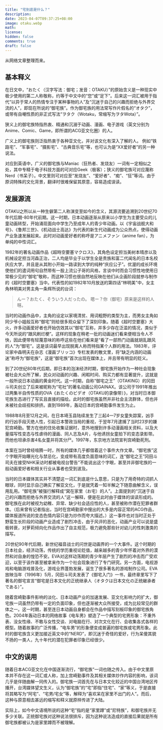 ```yaml
---
title: "宅到底是什么？"
description: 
date: 2023-04-07T09:37:25+08:00
image: otaku.webp
math: 
license: 
hidden: false
comments: true
draft: false
---
```


从网络文章整理而来。

## 基本释义

在日文中，“おたく（汉字写法：御宅；发音：OTAKU）”的原始含义是一种现实中极少使用的第二人称敬称，约等于中文中的“您”或“足下”。后来这一词汇被用于指代“以异于常人的热情专注于某种事物的人”及“沉迷于自己的兴趣而拒绝与外界交流的人”，即现在所说的“御宅族”。作为御宅族的用法常写作片假名的“オタク”，或带有自嘲性质的非正式写法“ヲタク（Wotaku，常缩写为ヲタWota）”。

狭义上的御宅族特指热衷、精通和沉溺于动画、漫画、电子游戏（英文分别为Anime、Comic、Game，即所谓的ACG亚文化圈）的人。

广义上的御宅族则泛指热衷于各种亚文化，并对该文化有深入了解的人。 例如“铁路宅”、“军事宅”、“摄影宅”、“古典音乐宅”等，也可认为是“XX爱好者”的另一种说法。

对应到英语中，广义的御宅族与Maniac（狂热者、发烧友）一词有一定相似之处，其中专精于电子科技方面的可对应Geek（极客）；狭义的御宅族可对应蔑称Nerd（书呆子）。中文里则可对应至“发烧友”、“爱好者”、“痴”、“狂”等词。由于原词特殊的文化背景，翻译时很难保留其原意，容易造成误读。

## 发展源流

OTAKU之所以从一种生僻第二人称演变至如今的含义，其源流要追溯到20世纪70年代后期-80年代前期。这一时期，日本动画逐渐从原来以小学生为主要受众的儿童动画转型，开始涌现面向中学生乃至成年人的青少年动画。以《宇宙战舰大和号》、《鲁邦三世》、《机动战士高达》为代表的新生代动画成为公众热点，使得动画产业急速发展起来。此时对动画爱好者的称呼是アニメファン（anime fan），为单纯的中性词汇。

1982年的著名动画作品《超時空要塞マクロス》，其角色设定担当美树本晴彦以及机械设定担当河森正治，二人均是毕业于以学生全是贵族和富二代闻名的日本名校庆应大学，并且是从其附小开始一路读到大学的纯种“庆应公子”。优渥的成长环境使他们的遣词用句自然带有一股上流公子哥的风格，言谈中时而会习惯性地使用日常极少见的“御宅”敬称，而这种习惯也很自然地反映在他们从企画阶段就参与制作的《超时空要塞》当中。代表性的如1982年10月放送的第四话“林明美”中，女主角林明美对男主角一条辉所说的台词：

> んー？おたく、そういう人だったの。
嗯ー？你（御宅）原来是这样的人呀。
> 

当时的动画作品中，主角的设定以家境清贫、用词粗野的类型为主，而男女主角如同少爷小姐般互称“御宅”则给很多观众留下了深刻印象。随着《超时空要塞》大火，许多动画爱好者也开始仿效其以“御宅”互称，并多少存在泛滥的情况，类似于今天所说的“跟风刷烂梗”。这样的现象在稍老一批的动画迷们看来便相当令人不快，因此便带有轻蔑意味的称呼这些在他们看来是“看了一部热门动画就胡乱跟风的人”为“御宅”。这是该词最早出现脱离人称而特指某个人群的用法。1983年，评论家中森明夫在杂志《漫画ブリッコ》专栏发表的散文里，将“缺乏内涵的动画迷”称呼为“御宅族”，这是“御宅族”首次出现在媒体上，并且带有明显的贬义。

到了20世纪80年代后期，即日本的泡沫经济时期，御宅族开始作为一种社会现象被社会大众所了解，民众对动画的兴趣、闲暇时间、购买力都有显著提升，这就是一般所说日本动画的黄金时代。这一时期，自称“御宅之王”（OTAKING）的冈田斗司夫创立了后来被昵称为“宅社”的著名动画公司GAINAX。该公司于1991年推出过两集半自传性质的OVA《おたくのビデオ（OTAKU的录像带）》，对当时日本御宅族生态进行了写实且直接的描绘。此时的御宅族虽然并非社会主流群体，但也并未被社会歧视和排挤。直到1989年，轰动日本的宫崎勤事件发生为止。

1988年8月至12月之间，在日本埼玉县陆续发生了三起4—7岁女童失踪案，凶手的行凶手段灭绝人性，引起日本警政当局的重视，于翌年7月逮捕了当时23岁的嫌犯宫崎勤。警方在他的住处收集证据时，意外地搜到许多动漫画相关资料，以及大量描写性变态与性虐待的漫画、同人志及A片，与他诱拐女童拍下的变态录影带。而他也坦承杀害4名女童并将其分尸。1997年，东京地方法院宣判宫崎勤死刑。

本案在当时曾经喧腾一时，所有的媒体几乎都借着这个事件大作文章。“御宅族”这个字眼开始曝光化与禁忌化，变成带有高度负面意味的词汇，连“御宅之王”冈田斗司夫在接受NHK采访时都被电视台警告”不能说出这个字眼，甚至并非御宅族的一般动画爱好者和相关行业从事者也受到波及。

当时的日本媒体其实并不清楚这一词汇到底是什么意思，只是为了用奇特的词抓人眼球，同时显示自己确实了解亚文化，于是就凭着一知半解之下随意曲解含义，误用乱用。“御宅族”被强行解释成“窝在家里（お宅）的人”。上面提到的“沉迷于自己的兴趣而拒绝与外界交流的人”这一解释，便是在此时由于媒体的误读形成的。御宅族在此时被视为幼稚、异常、缺少社会适应性的人，甚至被称作潜在犯罪者群体。（后来曾有记者指出，当时在宫崎勤家中搜出的大多是内容正常的ACG作品，媒体报道所说的变态色情内容只是为炒作而夸大描述。）这一事件也对当时正处于野蛮生长阶段的动画产业造成了剧烈冲击，由于风评的恶化，动画产业可以说是盛极转衰，对萝莉倾向化作品作出了自主规范，极力避免那些针对幼儿的性刺激类的描写。

20世纪90年代后期，新世纪福音战士的问世是动画界的一个大事件。这个时期的日本社会，经济动荡，传统的学历重视论贬值，越来越多的青少年怀着对外界的漠然和对自身的惶恐不安。EVA对这样动荡期的青少年层产生了剧烈的冲击而广受欢迎，以至于该作甚至被拿来作为一个社会现象进行了专门研究。另一方面，电视游戏和电脑游戏普及化，游戏业界蓬勃发展，诞生了很多著名的游戏制作公司。EVA放映当年（1996年）5月，冈田斗司夫发表了《御宅入门》一书，最终章里写下了著名的御宅宣言“御宅是日本文化的正统继承人（オタクは日本文化の正统継承者である）”。

随着宫崎勤事件影响的淡化、日本动画产业的加速发展、亚文化影响力的扩大，御宅族一词虽然仍带有一定的负面印象，但也逐渐被大众所接受，成为比较常见的群体之一。这一时期，甚至连日本动画自身都会在作品中描写刻板印象的御宅族角色。2004年轰动日本的网络故事《电车男》塑造了一个典型的宅男形象：不重外表、没女性缘、不敢与女性交谈、对电脑在行、对次文化在行、会收集各式各样的模型。随着故事的广泛传播，“电车男”的形象便变成普遍的御宅族或宅男形象。此时的御宅族含义更加接近英文中的“NERD”，即沉迷于奇怪的爱好，行为呆傻其貌不扬的一类人，九十年代的潜在犯罪者印象已经很少。

## 中文的误用

随着日本ACG亚文化在中国逐渐流行，“御宅族”一词也随之传入。由于中文里原本并不存在这一词汇或人称，加上宫崎勤事件及其相关媒体炒作内容的影响，该词几乎是伴随曲解一同传入的。御宅族一词首先在与日本文化较近的中国台湾地区传播开，台湾媒体望文生义，认为“御宅族”的“宅”即指“住宅”、“家”等义，于是直接将其略写为“阿宅”、“宅男/宅女”等，解释为“喜欢呆在家里不出门的人”。而后，这种与原意相去甚远的缩写和释义就原样传进了大陆。

实际上，如今中文语境所说的这种“宅”指的是“家里蹲”或“尼特族”，和御宅族并无多少关联。正统御宅族对这种说法很排斥，因为这种说法造成的直接后果就是所有御宅族都被认为是家里蹲而不被理解。